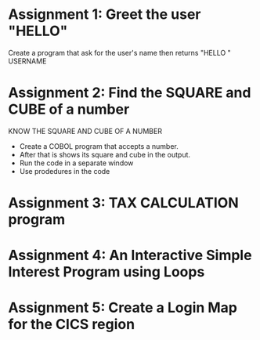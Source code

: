 # Assignment 1: Greet the user "HELLO"
Create a program that ask for the user's name then returns "HELLO " USERNAME

# Assignment 2: Find the SQUARE and CUBE of a number
KNOW THE SQUARE AND CUBE OF A NUMBER
- Create a COBOL program that accepts a number.
- After that is shows its square and cube in the output.
- Run the code in a separate window
- Use prodedures in the code

# Assignment 3: TAX CALCULATION program


# Assignment 4: An Interactive Simple Interest Program using Loops


# Assignment 5: Create a Login Map for the CICS region
